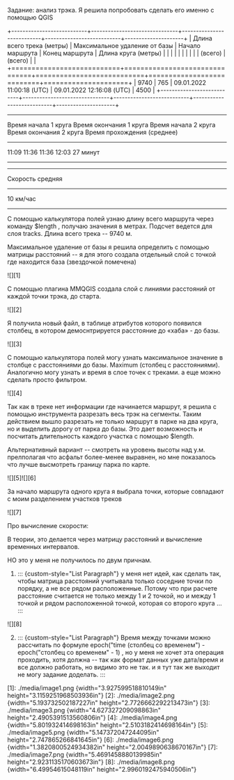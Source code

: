 Задание: анализ трэка. Я решила попробовать сделать его именно с помощью QGIS

+---------------------------+-------------------------------+---------------------------+---------------------------+---------------------+
| Длина всего трека (метры) | Максимальное удаление от базы | Начало маршрута           | Конец маршрута            | Длина круга (метры) |
|                           |                               |                           |                           |                     |
|                           |                               | (всего)                   | (всего)                   |                     |
+===========================+===============================+===========================+===========================+=====================+
| 9740                      | 765                           | 09.01.2022 11:00:18 (UTC) | 09.01.2022 12:16:08 (UTC) | 4500                |
+---------------------------+-------------------------------+---------------------------+---------------------------+---------------------+

  -------------------------------------------------------------------------------------------------------------------------------
  Время начала 1 круга   Время окончания 1 круга   Время начала 2 круга   Время окончания 2 круга   Время прохождения (среднее)
  ---------------------- ------------------------- ---------------------- ------------------------- -----------------------------
  11:09                  11:36                     11:36                  12:03                     27 минут

  -------------------------------------------------------------------------------------------------------------------------------

  ------------------------------------------------------------------------------
  Скорость средняя                                                
  ------------------ -------------- -------------- -------------- --------------
  10 км/час                                                       

  ------------------------------------------------------------------------------

С помощью калькулятора полей узнаю длину всего маршрута через команду \$length , получаю значения в метрах. Подсчет ведется для слоя tracks. Длина всего трека -- 9740 м.

Максимальное удаление от базы я решила определить с помощью матрицы расстояний -- я для этого создала отдельный слой с точкой где находится база (звездочкой помечена)

![][1]

C помощью плагина MMQGIS создала слой с линиями расстояний от каждой точки трэка, до старта.

![][2]

Я получила новый файл, в таблице атрибутов которого появился столбец, в котором демоснтрируется расстояние до «хаба» - до базы.

![][3]

С помощью калькулятора полей могу узнать максимальное значение в столбце с расстояниями до базы. Maximum (столбец с расстояниями). Аналогично могу узнать и время в слое точек с треками. а еще можно сделать просто фильтром.

![][4]

Так как в треке нет информации где начинается маршрут, я решила с помощью инструмента разрезать весь трэк на сегменты. Таким действием вышло разрезать не только маршрут в парке на два круга, но и выделить дорогу от парка до базы. Это дает возможность и посчитать длительность каждого участка c помощью \$length.

Альтернативный вариант -- смотреть на уровень высоты над у.м. прелполагая что асфальт более-менее выравнен, но мне показалось что лучше высмотреть границу парка по карте.

![][5]![][6]

За начало маршрута одного круга я выбрала точки, которые совпадают с моим разделением участков треков

![][7]

Про вычисление скорости:

В теории, это делается через матрицу расстояний и вычисление временных интервалов.

НО это у меня не получилось по двум причнам.

1)  ::: {custom-style="List Paragraph"}
    у меня нет идей, как сделать так, чтобы матрица расстояний учитывала только соседние точки по порядку, а не все рядом расположенные. Потому что при расчете расстояние считается не только между 1 и 2 точкой, но и между 1 точкой и рядом расположенной точкой, которая со второго круга ...
    :::

![][8]

2)  ::: {custom-style="List Paragraph"}
    Время между точками можно рассчитать по формуле epoch(\"time (столбец со временем\") - epoch(\"столбец со временем\" - 1) , но у меня не хочет эта операция проходить, хотя должна -- так как формат данных уже дата/время и все должно работать, но видимо это не так. и я тут так же выходит не могу задание доделать.
    :::

  [1]: ./media/image1.png {width="3.927599518810149in" height="3.1159251968503936in"}
  [2]: ./media/image2.png {width="5.193732502187227in" height="2.7726662292213473in"}
  [3]: ./media/image3.png {width="4.627327209098863in" height="2.4905391513560806in"}
  [4]: ./media/image4.png {width="5.801932414698163in" height="2.5103182414698164in"}
  [5]: ./media/image5.png {width="5.147372047244095in" height="2.747865266841645in"}
  [6]: ./media/image6.png {width="1.3820800524934382in" height="2.0049890638670167in"}
  [7]: ./media/image7.png {width="5.4691458880139985in" height="2.9231135170603673in"}
  [8]: ./media/image8.png {width="6.49954615048119in" height="2.9960192475940506in"}

